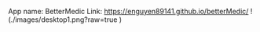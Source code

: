 App name: BetterMedic
Link: https://enguyen89141.github.io/betterMedic/
!(./images/desktop1.png?raw=true )